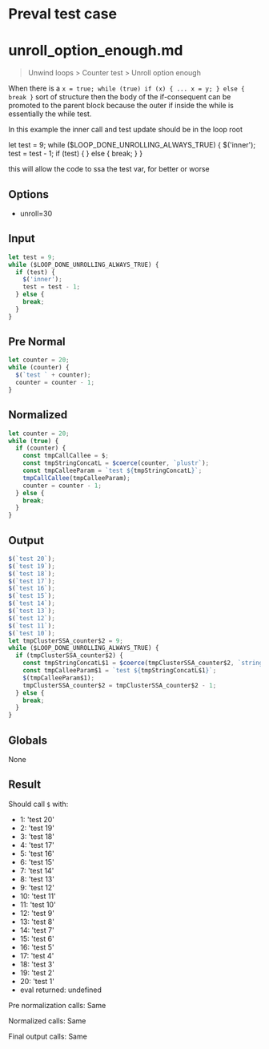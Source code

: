 # Preval test case

# unroll_option_enough.md

> Unwind loops > Counter test > Unroll option enough

When there is a `x = true; while (true) if (x) { ... x = y; } else { break }` sort of structure then the body of the if-consequent
can be promoted to the parent block because the outer if inside the while is essentially the while test.

In this example the inner call and test update should be in the loop root

let test = 9;
while ($LOOP_DONE_UNROLLING_ALWAYS_TRUE) {
    $('inner');
    test = test - 1;
    if (test) {
    } else {
        break;
    }
}

this will allow the code to ssa the test var, for better or worse

## Options

- unroll=30

## Input

`````js filename=intro
let test = 9;
while ($LOOP_DONE_UNROLLING_ALWAYS_TRUE) {
  if (test) {
    $('inner');
    test = test - 1;
  } else {
    break;
  }
}
`````

## Pre Normal

`````js filename=intro
let counter = 20;
while (counter) {
  $(`test ` + counter);
  counter = counter - 1;
}
`````

## Normalized

`````js filename=intro
let counter = 20;
while (true) {
  if (counter) {
    const tmpCallCallee = $;
    const tmpStringConcatL = $coerce(counter, `plustr`);
    const tmpCalleeParam = `test ${tmpStringConcatL}`;
    tmpCallCallee(tmpCalleeParam);
    counter = counter - 1;
  } else {
    break;
  }
}
`````

## Output

`````js filename=intro
$(`test 20`);
$(`test 19`);
$(`test 18`);
$(`test 17`);
$(`test 16`);
$(`test 15`);
$(`test 14`);
$(`test 13`);
$(`test 12`);
$(`test 11`);
$(`test 10`);
let tmpClusterSSA_counter$2 = 9;
while ($LOOP_DONE_UNROLLING_ALWAYS_TRUE) {
  if (tmpClusterSSA_counter$2) {
    const tmpStringConcatL$1 = $coerce(tmpClusterSSA_counter$2, `string`);
    const tmpCalleeParam$1 = `test ${tmpStringConcatL$1}`;
    $(tmpCalleeParam$1);
    tmpClusterSSA_counter$2 = tmpClusterSSA_counter$2 - 1;
  } else {
    break;
  }
}
`````

## Globals

None

## Result

Should call `$` with:
 - 1: 'test 20'
 - 2: 'test 19'
 - 3: 'test 18'
 - 4: 'test 17'
 - 5: 'test 16'
 - 6: 'test 15'
 - 7: 'test 14'
 - 8: 'test 13'
 - 9: 'test 12'
 - 10: 'test 11'
 - 11: 'test 10'
 - 12: 'test 9'
 - 13: 'test 8'
 - 14: 'test 7'
 - 15: 'test 6'
 - 16: 'test 5'
 - 17: 'test 4'
 - 18: 'test 3'
 - 19: 'test 2'
 - 20: 'test 1'
 - eval returned: undefined

Pre normalization calls: Same

Normalized calls: Same

Final output calls: Same
